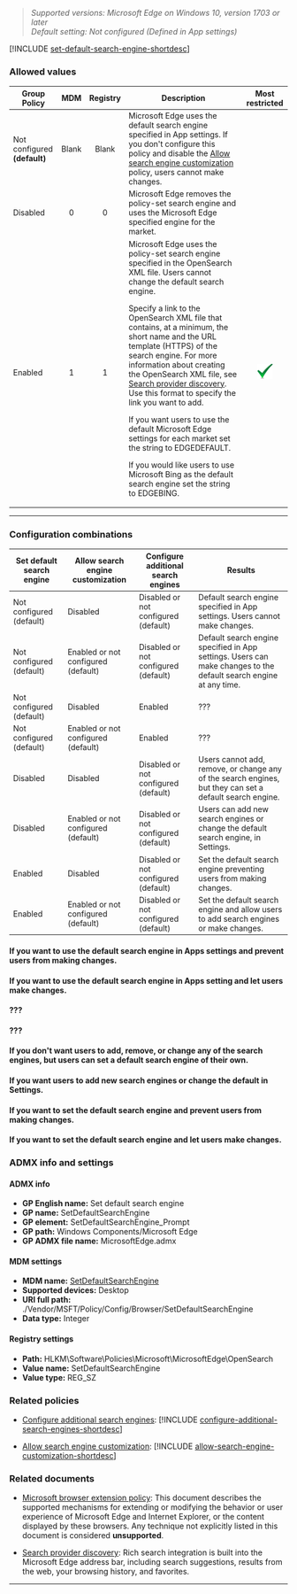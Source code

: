 <!-- ## Set default search engine -->
>*Supported versions: Microsoft Edge on Windows 10, version 1703 or later*<br>
>*Default setting:  Not configured (Defined in App settings)*

[!INCLUDE [set-default-search-engine-shortdesc](../shortdesc/set-default-search-engine-shortdesc.md)]

### Allowed values

|Group Policy  |MDM |Registry |Description |Most restricted |
|---|:---:|:---:|---|:---:|
|Not configured<br>**(default)** |Blank |Blank |Microsoft Edge uses the default search engine specified in App settings. If you don't configure this policy and disable the [Allow search engine customization](#allow-search-engine-customization-include) policy, users cannot make changes. | |
|Disabled |0 |0 |Microsoft Edge removes the policy-set search engine and uses the Microsoft Edge specified engine for the market. | |
|Enabled |1 |1 |Microsoft Edge uses the policy-set search engine specified in the OpenSearch XML file. Users cannot change the default search engine.<p>Specify a link to the OpenSearch XML file that contains, at a minimum, the short name and the URL template (HTTPS) of the search engine. For more information about creating the OpenSearch XML file, see [Search provider discovery](https://docs.microsoft.com/en-us/microsoft-edge/dev-guide/browser/search-provider-discovery). Use this format to specify the link you want to add.<p>If you want users to use the default Microsoft Edge settings for each market set the string to EDGEDEFAULT. <p>If you would like users to use Microsoft Bing as the default search engine set the string to EDGEBING. |![Most restricted value](../images/check-gn.png) |
---

### Configuration combinations

| **Set default search engine** | **Allow search engine customization** | **Configure additional search engines** | **Results** |
| --- | --- | --- | --- |
| Not configured (default) | Disabled | Disabled or not configured (default) | Default search engine specified in App settings. Users cannot make changes. |
| Not configured (default) | Enabled or not configured (default) | Disabled or not configured (default) | Default search engine specified in App settings. Users can make changes to the default search engine at any time. |
| Not configured (default) | Disabled | Enabled | ??? |
| Not configured (default) | Enabled or not configured (default) | Enabled | ??? |
| Disabled | Disabled | Disabled or not configured (default) | Users cannot add, remove, or change any of the search engines, but they can set a default search engine. |
| Disabled | Enabled or not configured (default) | Disabled or not configured (default) | Users can add new search engines or change the default search engine, in Settings. |
| Enabled | Disabled | Disabled or not configured (default) | Set the default search engine preventing users from making changes. |
| Enabled | Enabled or not configured (default) | Disabled or not configured (default) | Set the default search engine and allow users to add search engines or make changes. |

#### If you want to use the default search engine in Apps settings and prevent users from making changes.


#### If you want to use the default search engine in Apps setting and let users make changes.


#### ???


#### ???


#### If you don't want users to add, remove, or change any of the search engines, but users can set a default search engine of their own.


#### If you want users to add new search engines or change the default in Settings.


#### If you want to set the default search engine and prevent users from making changes.  


#### If you want to set the default search engine and let users make changes. 


### ADMX info and settings
#### ADMX info
- **GP English name:** Set default search engine 
- **GP name:** SetDefaultSearchEngine
- **GP element:** SetDefaultSearchEngine_Prompt 
- **GP path:** Windows Components/Microsoft Edge
- **GP ADMX file name:** MicrosoftEdge.admx

#### MDM settings
- **MDM name:** [SetDefaultSearchEngine](https://docs.microsoft.com/en-us/windows/client-management/mdm/policy-csp-browser#browser-setdefaultsearchengine)
- **Supported devices:** Desktop
- **URI full path:** ./Vendor/MSFT/Policy/Config/Browser/SetDefaultSearchEngine 
- **Data type:** Integer

#### Registry settings
- **Path:** HLKM\\Software\\Policies\\Microsoft\\MicrosoftEdge\\OpenSearch
- **Value name:** SetDefaultSearchEngine
- **Value type:** REG_SZ

### Related policies

- [Configure additional search engines](../available-policies.md#configure-additional-search-engines): [!INCLUDE [configure-additional-search-engines-shortdesc](../shortdesc/configure-additional-search-engines-shortdesc.md)]

- [Allow search engine customization](../available-policies.md#allow-search-engine-customization): [!INCLUDE [allow-search-engine-customization-shortdesc](../shortdesc/allow-search-engine-customization-shortdesc.md)]

### Related documents

- [Microsoft browser extension policy](https://docs.microsoft.com/en-us/legal/windows/agreements/microsoft-browser-extension-policy): This document describes the supported mechanisms for extending or modifying the behavior or user experience of Microsoft Edge and Internet Explorer, or the content displayed by these browsers. Any technique not explicitly listed in this document is considered **unsupported**.

- [Search provider discovery](https://docs.microsoft.com/en-us/microsoft-edge/dev-guide/browser/search-provider-discovery): Rich search integration is built into the Microsoft Edge address bar, including search suggestions, results from the web, your browsing history, and favorites. 

<hr>